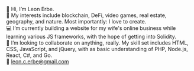 👋 Hi, I’m Leon Erbe.  
💚 My interests include blockchain, DeFi, video games, real estate, geography, and nature. Most importantly: I love to create.  
💻 I’m currently building a website for my wife's online business while learning various JS frameworks, with the hope of getting into Solidity.  
💼 I’m looking to collaborate on anything, really. My skill set includes HTML, CSS, JavaScript, and jQuery, with as basic understanding of PHP, Node.js, React, C#, and Go.  
📧 leon.c.erbe@gmail.com
